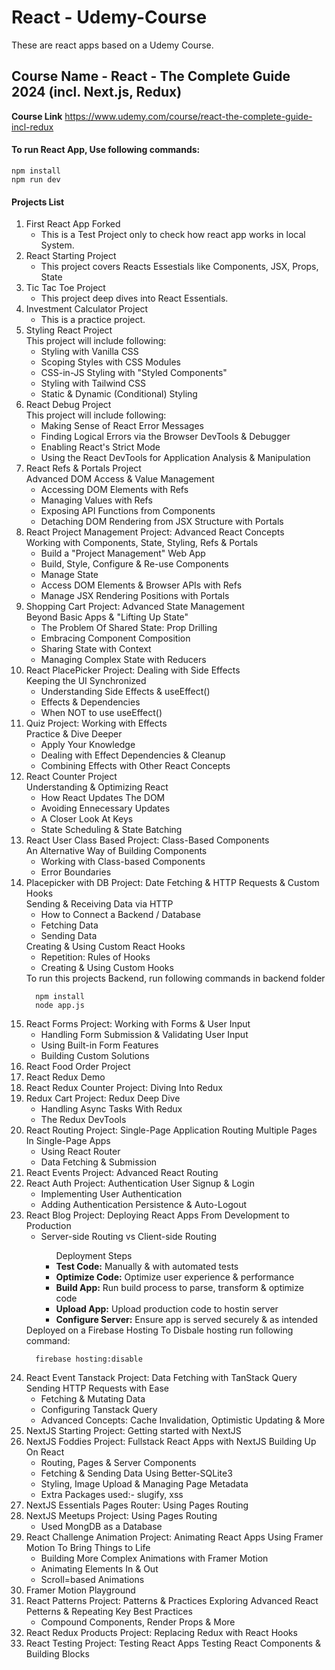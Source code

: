 # React - Udemy-Course
These are react apps based on a Udemy Course.

<h2>Course Name - React - The Complete Guide 2024 (incl. Next.js, Redux)</h2>

<b>Course Link</b>
https://www.udemy.com/course/react-the-complete-guide-incl-redux

<p>
<h4>To run React App, Use following commands:</h4>
<p>

```npm
npm install
npm run dev
```

</p>
</P>

<h4>Projects List</h4>
<ol>
  <li>First React App Forked
    <ul>
      <li>This is a Test Project only to check how react app works in local System.</li>
    </ul>
  </li>
  <li>React Starting Project
    <ul>
      <li>This project covers Reacts Essestials like Components, JSX, Props, State</li>
    </ul>
  </li>
  <li>Tic Tac Toe Project
    <ul>
      <li>This project deep dives into React Essentials.</li>
    </ul>
  </li>
  <li>Investment Calculator Project
    <ul>
      <li>This is a practice project.</li>
    </ul>
  </li>
  <li>Styling React Project <br>
  This project will include following:
    <ul>
      <li>Styling with Vanilla CSS</li>
      <li>Scoping Styles with CSS Modules</li>
      <li>CSS-in-JS Styling with "Styled Components"</li>
      <li>Styling with Tailwind CSS</li>
      <li>Static & Dynamic (Conditional) Styling</li>
    </ul>
  </li>
  <li>React Debug Project <br>
  This project will include following:
    <ul>
      <li>Making Sense of React Error Messages</li>
      <li>Finding Logical Errors via the Browser DevTools & Debugger</li>
      <li>Enabling React's Strict Mode</li>
      <li>Using the React DevTools for Application Analysis & Manipulation</li>
    </ul>
  </li>
  <li>React Refs & Portals Project <br>
  Advanced DOM Access & Value Management
    <ul>
      <li>Accessing DOM Elements with Refs</li>
      <li>Managing Values with Refs</li>
      <li>Exposing API Functions from Components</li>
      <li>Detaching DOM Rendering from JSX Structure with Portals</li>
    </ul>
  </li>
  <li>React Project Management Project: Advanced React Concepts<br>
  Working with Components, State, Styling, Refs & Portals
    <ul>
      <li>Build a "Project Management" Web App</li>
      <li>Build, Style, Configure & Re-use Components</li>
      <li>Manage State</li>
      <li>Access DOM Elements & Browser APIs with Refs</li>
      <li>Manage JSX Rendering Positions with Portals</li>
    </ul>
  </li>
  <li>Shopping Cart Project: Advanced State Management<br>
  Beyond Basic Apps & "Lifting Up State"
    <ul>
      <li>The Problem Of Shared State: Prop Drilling
      <li>Embracing Component Composition</li>
      <li>Sharing State with Context</li>
      <li>Managing Complex State with Reducers</li>
    </ul>
  </li>
  <li>React PlacePicker Project: Dealing with Side Effects<br>
  Keeping the UI Synchronized
    <ul>
      <li>Understanding Side Effects & useEffect()</li>
      <li>Effects & Dependencies</li>
      <li>When NOT to use useEffect()</li>
    </ul>
  </li>
  <li>Quiz Project: Working with Effects<br>
  Practice & Dive Deeper
    <ul>
      <li>Apply Your Knowledge</li>
      <li>Dealing with Effect Dependencies & Cleanup</li>
      <li>Combining Effects with Other React Concepts</li>
    </ul>
  </li>
  <li>React Counter Project<br>
  Understanding & Optimizing React
    <ul>
      <li>How React Updates The DOM</li>
      <li>Avoiding Ennecessary Updates</li>
      <li>A Closer Look At Keys</li>
      <li>State Scheduling & State Batching</li>
    </ul>
  </li>
  <li>React User Class Based Project: Class-Based Components<br>
  An Alternative Way of Building Components
    <ul>
      <li>Working with Class-based Components</li>
      <li>Error Boundaries</li>
    </ul>
  </li>
  <li>Placepicker with DB Project: Date Fetching & HTTP Requests & Custom Hooks<br>
  Sending & Receiving Data via HTTP
    <ul>
      <li>How to Connect a Backend / Database</li>
      <li>Fetching Data</li>
      <li>Sending Data</li>
    </ul>
  Creating & Using Custom React Hooks
    <ul>
      <li>Repetition: Rules of Hooks</li>
      <li>Creating & Using Custom Hooks</li>
    </ul>
    To run this projects Backend, run following commands in backend folder 
    
```npm
  npm install
  node app.js
```
    
  </li>
  <li>React Forms Project: Working with Forms & User Input
    <ul>
      <li>Handling Form Submission & Validating User Input</li>
      <li>Using Built-in Form Features</li>
      <li>Building Custom Solutions</li>
    </ul>
  </li>
  <li>React Food Order Project
  </li>
  <li>React Redux Demo
  </li>
  <li>React Redux Counter Project: Diving Into Redux
  </li>
  <li>Redux Cart Project: Redux Deep Dive
    <ul>
      <li>Handling Async Tasks With Redux</li>
      <li>The Redux DevTools</li>
    </ul>
  </li>
  <li>React Routing Project: Single-Page Application Routing
  Multiple Pages In Single-Page Apps
    <ul>
      <li>Using React Router</li>
      <li>Data Fetching & Submission</li>
    </ul>
  </li>
  <li>React Events Project: Advanced React Routing
  </li>
  <li>React Auth Project: Authentication
  User Signup & Login
    <ul>
      <li>Implementing User Authentication</li>
      <li>Adding Authentication Persistence & Auto-Logout</li>
    </ul>
  </li>
  <li>React Blog Project: Deploying React Apps
  From Development to Production
    <ul>
      <li>Server-side Routing vs Client-side Routing</li>
      <ul>Deployment Steps
        <li><b>Test Code:</b> Manually & with automated tests</li>
        <li><b>Optimize Code:</b> Optimize user experience & performance</li>
        <li><b>Build App:</b> Run build process to parse, transform & optimize code</li>
        <li><b>Upload App:</b> Upload production code to hostin server</li>
        <li><b>Configure Server:</b> Ensure app is served securely & as intended</li>
      </ul>
    </ul>
    Deployed on a Firebase Hosting
    To Disbale hosting run following command: 

```npm
  firebase hosting:disable
```

  </li>
  <li>React Event Tanstack Project: Data Fetching with TanStack Query
  Sending HTTP Requests with Ease
    <ul>
      <li>Fetching & Mutating Data</li>
      <li>Configuring Tanstack Query</li>
      <li>Advanced Concepts: Cache Invalidation, Optimistic Updating & More</li>
    </ul>
  </li>
  <li>NextJS Starting Project: Getting started with NextJS
  </li>
  <li>NextJS Foddies Project: Fullstack React Apps with NextJS
  Building Up On React
  <ul>
      <li>Routing, Pages & Server Components</li>
      <li>Fetching & Sending Data Using Better-SQLite3</li>
      <li>Styling, Image Upload & Managing Page Metadata</li>
      <li>Extra Packages used:- slugify, xss</li>
    </ul>
  </li>
  <li>NextJS Essentials Pages Router: Using Pages Routing
  </li>
  <li>NextJS Meetups Project: Using Pages Routing
    <ul>
      <li>Used MongDB as a Database</li>
    </ul>
  </li>
  <li>React Challenge Animation Project: Animating React Apps
  Using Framer Motion To Bring Things to Life
    <ul>
      <li>Building More Complex Animations with Framer Motion</li>
      <li>Animating Elements In & Out</li>
      <li>Scroll=based Animations</li>
    </ul>
  </li>
  <li>Framer Motion Playground
  </li>
  <li>React Patterns Project: Patterns & Practices
  Exploring Advanced React Petterns & Repeating Key Best Practices
    <ul>
      <li>Compound Components, Render Props & More</li>
    </ul>
  </li>
  <li>React Redux Products Project: Replacing Redux with React Hooks
  </li>
  <li>React Testing Project: Testing React Apps
  Testing React Components & Building Blocks
  </li>
</ol>

